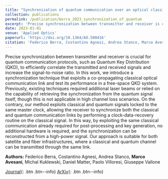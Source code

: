 ```yaml
---
title: "Synchronization of quantum communication over an optical classical communication channel"
collection: publications
permalink: /publication/berra_2023_synchronization_of_quantum
excerpt: 'Precise synchronization between transmitter and receiver is crucial for quantum communication protocols, such as Quantum Key Distribution (QKD), to efficiently correlate the transmitted and received s...' if len(self.abstract) > 200 else self.abstract
date: 2023-01-01
venue: 'Applied Optics'
paperurl: 'https://doi.org/10.1364/AO.500416'
citation: 'Federico Berra, Costantino Agnesi, Andrea Stanco, Marco Avesani, Michal Kuklewski, Daniel Matter,..., "Synchronization of quantum communication over an optical classical communication channel", Applied Optics, vol. 62, pp. 62, (2023).'
---
```


Precise synchronization between transmitter and receiver is crucial for quantum communication protocols, such as Quantum Key Distribution (QKD), to efficiently correlate the transmitted and received signals and increase the signal-to-noise ratio. In this work, we introduce a synchronization technique that exploits a co-propagating classical optical communication link and test its performance in a free-space QKD system. Previously, existing techniques required additional laser beams or relied on the capability of retrieving the synchronization from the quantum signal itself, though this is not applicable in high channel loss scenarios. On the contrary, our method exploits classical and quantum signals locked to the same master clock, allowing the receiver to synchronize both the classical and quantum communication links by performing a clock-data-recovery routine on the classical signal. In this way, by exploiting the same classical communication already required for post-processing and key generation, no additional hardware is required, and the synchronization can be reconstructed from a high-power signal. Our approach is suitable for both satellite and fiber infrastructures, where a classical and quantum channel can be transmitted through the same link.

**Authors:** Federico Berra, Costantino Agnesi, Andrea Stanco, **Marco Avesani**, Michal Kuklewski, Daniel Matter, Paolo Villoresi, Giuseppe Vallone


[Journal](https://doi.org/10.1364/AO.500416){: .btn .btn--info} [ArXiv](https://arxiv.org/abs/2306.17603){: .btn .btn--info}
